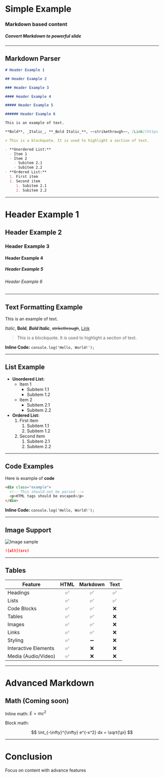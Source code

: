 # Simple Example

### Markdown based content

##### Convert Markdown to powerful slide

---

## Markdown Parser

```markdown
# Header Example 1

## Header Example 2

### Header Example 3

#### Header Example 4

##### Header Example 5

###### Header Example 6

This is an example of text.

**Bold**, _Italic_, **_Bold Italic_**, ~~strikethrough~~, [Link](https://mo.js.org)

> This is a blockquote. It is used to highlight a section of text.

- **Unordered List:**
  - Item 1
  - Item 2
    - Subitem 2.1
    - Subitem 2.2
- **Ordered List:**
  1. First item
  2. Second item
     1. Subitem 2.1
     2. Subitem 2.2
```

---

# Header Example 1

## Header Example 2

### Header Example 3

#### Header Example 4

##### Header Example 5

###### Header Example 6

---

## Text Formatting Example

This is an example of text.

_Italic_, **Bold**, **_Bold Italic_**, ~~strikethrough~~, [Link](https://mo.js.org)

> This is a blockquote. It is used to highlight a section of text.

**Inline Code:** `console.log('Hello, World!');`

---

## List Example

- **Unordered List:**
  - Item 1
    - Subitem 1.1
    - Subitem 1.2
  - Item 2
    - Subitem 2.1
    - Subitem 2.2
- **Ordered List:**
  1. First item
     1. Subitem 1.1
     2. Subitem 1.2
  2. Second item
     1. Subitem 2.1
     2. Subitem 2.2

---

## Code Examples

Here is example of **code**

```html
<div class="example">
  <!-- This should not be parsed -->
  <p>HTML tags should be escaped</p>
</div>
```

**Inline Code:** `console.log('Hello, World!');`

---

## Image Support

![Image sample](https://mirmousaviii.github.io/mostafa-hugo-theme/gallery/sample-gallery/image01_hu_7f95ea883e7ec554.png)

```markdown
![alt](src)
```

---

## Tables

| Feature              | HTML | Markdown | Text |
| -------------------- | :--: | :------: | :--: |
| Headings             |  ✅  |    ✅    |  ✅  |
| Lists                |  ✅  |    ✅    |  ✅  |
| Code Blocks          |  ✅  |    ✅    |  ❌  |
| Tables               |  ✅  |    ✅    |  ❌  |
| Images               |  ✅  |    ✅    |  ❌  |
| Links                |  ✅  |    ✅    |  ❌  |
| Styling              |  ✅  |    ➖    |  ❌  |
| Interactive Elements |  ✅  |    ❌    |  ❌  |
| Media (Audio/Video)  |  ✅  |    ❌    |  ❌  |

---

# Advanced Markdown

## Math (Coming soon)

Inline math: $E = mc^2$

Block math:

$$
\int_{-\infty}^{\infty} e^{-x^2} dx = \sqrt{\pi}
$$

---

# Conclusion

<!-- confetti -->

Focus on content with advance features
